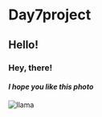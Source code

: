  # Day7project

## Hello!

### Hey, there!

#### _I hope you like this photo_

![llama](https://www.google.com/url?sa=i&url=https%3A%2F%2Fparade.com%2F1190026%2Fmarynliles%2Ffunny-pictures%2F&psig=AOvVaw1A3llh-nzDUlmXrUOcljhW&ust=1646844262578000&source=images&cd=vfe&ved=0CAsQjRxqFwoTCNi1loz7tvYCFQAAAAAdAAAAABAD)
